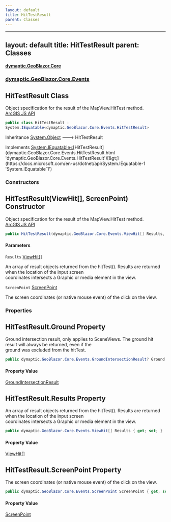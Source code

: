 ```yaml
---
layout: default
title: HitTestResult
parent: Classes
---
```

---
layout: default
title: HitTestResult
parent: Classes
---
#### [dymaptic.GeoBlazor.Core](index.html 'index')
### [dymaptic.GeoBlazor.Core.Events](index.html#dymaptic.GeoBlazor.Core.Events 'dymaptic.GeoBlazor.Core.Events')

## HitTestResult Class

Object specification for the result of the MapView.HitTest method.  
<a target="_blank" href="https://developers.arcgis.com/javascript/latest/api-reference/esri-views-MapView.html#HitTestResult">ArcGIS JS API</a>

```csharp
public class HitTestResult :
System.IEquatable<dymaptic.GeoBlazor.Core.Events.HitTestResult>
```

Inheritance [System.Object](https://docs.microsoft.com/en-us/dotnet/api/System.Object 'System.Object') &#129106; HitTestResult

Implements [System.IEquatable&lt;](https://docs.microsoft.com/en-us/dotnet/api/System.IEquatable-1 'System.IEquatable`1')[HitTestResult](dymaptic.GeoBlazor.Core.Events.HitTestResult.html 'dymaptic.GeoBlazor.Core.Events.HitTestResult')[&gt;](https://docs.microsoft.com/en-us/dotnet/api/System.IEquatable-1 'System.IEquatable`1')
### Constructors

<a name='dymaptic.GeoBlazor.Core.Events.HitTestResult.HitTestResult(dymaptic.GeoBlazor.Core.Events.ViewHit[],dymaptic.GeoBlazor.Core.Events.ScreenPoint)'></a>

## HitTestResult(ViewHit[], ScreenPoint) Constructor

Object specification for the result of the MapView.HitTest method.  
<a target="_blank" href="https://developers.arcgis.com/javascript/latest/api-reference/esri-views-MapView.html#HitTestResult">ArcGIS JS API</a>

```csharp
public HitTestResult(dymaptic.GeoBlazor.Core.Events.ViewHit[] Results, dymaptic.GeoBlazor.Core.Events.ScreenPoint ScreenPoint);
```
#### Parameters

<a name='dymaptic.GeoBlazor.Core.Events.HitTestResult.HitTestResult(dymaptic.GeoBlazor.Core.Events.ViewHit[],dymaptic.GeoBlazor.Core.Events.ScreenPoint).Results'></a>

`Results` [ViewHit](dymaptic.GeoBlazor.Core.Events.ViewHit.html 'dymaptic.GeoBlazor.Core.Events.ViewHit')[[]](https://docs.microsoft.com/en-us/dotnet/api/System.Array 'System.Array')

An array of result objects returned from the hitTest(). Results are returned when the location of the input screen  
coordinates intersects a Graphic or media element in the view.

<a name='dymaptic.GeoBlazor.Core.Events.HitTestResult.HitTestResult(dymaptic.GeoBlazor.Core.Events.ViewHit[],dymaptic.GeoBlazor.Core.Events.ScreenPoint).ScreenPoint'></a>

`ScreenPoint` [ScreenPoint](dymaptic.GeoBlazor.Core.Events.ScreenPoint.html 'dymaptic.GeoBlazor.Core.Events.ScreenPoint')

The screen coordinates (or native mouse event) of the click on the view.
### Properties

<a name='dymaptic.GeoBlazor.Core.Events.HitTestResult.Ground'></a>

## HitTestResult.Ground Property

Ground intersection result, only applies to SceneViews. The ground hit result will always be returned, even if the  
ground was excluded from the hitTest.

```csharp
public dymaptic.GeoBlazor.Core.Events.GroundIntersectionResult? Ground { get; set; }
```

#### Property Value
[GroundIntersectionResult](dymaptic.GeoBlazor.Core.Events.GroundIntersectionResult.html 'dymaptic.GeoBlazor.Core.Events.GroundIntersectionResult')

<a name='dymaptic.GeoBlazor.Core.Events.HitTestResult.Results'></a>

## HitTestResult.Results Property

An array of result objects returned from the hitTest(). Results are returned when the location of the input screen  
coordinates intersects a Graphic or media element in the view.

```csharp
public dymaptic.GeoBlazor.Core.Events.ViewHit[] Results { get; set; }
```

#### Property Value
[ViewHit](dymaptic.GeoBlazor.Core.Events.ViewHit.html 'dymaptic.GeoBlazor.Core.Events.ViewHit')[[]](https://docs.microsoft.com/en-us/dotnet/api/System.Array 'System.Array')

<a name='dymaptic.GeoBlazor.Core.Events.HitTestResult.ScreenPoint'></a>

## HitTestResult.ScreenPoint Property

The screen coordinates (or native mouse event) of the click on the view.

```csharp
public dymaptic.GeoBlazor.Core.Events.ScreenPoint ScreenPoint { get; set; }
```

#### Property Value
[ScreenPoint](dymaptic.GeoBlazor.Core.Events.ScreenPoint.html 'dymaptic.GeoBlazor.Core.Events.ScreenPoint')

